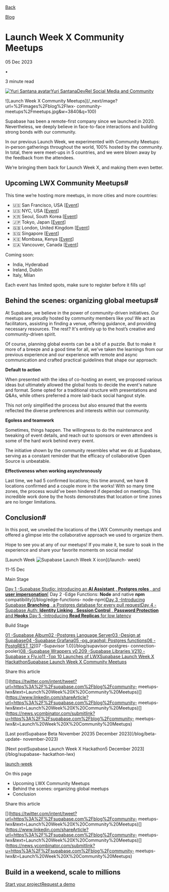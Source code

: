 [Back](/blog)

[Blog](/blog)

# Launch Week X Community Meetups

05 Dec 2023

•

3 minute read

[![Yuri Santana
avatar](/_next/image?url=https%3A%2F%2Fgithub.com%2FYuriCodes.png&w=96&q=75)Yuri
SantanaDevRel Social Media and Community](https://twitter.com/yuricodesbot)

![Launch Week X Community Meetups](/_next/image?url=%2Fimages%2Fblog%2Flwx-
community-meetups%2Fmeetups.jpg&w=3840&q=100)

Supabase has been a remote-first company since we launched in 2020.
Nevertheless, we deeply believe in face-to-face interactions and building
strong bonds with our community.

In our previous Launch Week, we experimented with Community Meetups: in-person
gatherings throughout the world, 100% hosted by the community. In total, there
were meet-ups in 5 countries, and we were blown away by the feedback from the
attendees.

We’re bringing them back for Launch Week X, and making them even better.

## Upcoming LWX Community Meetups#

This time we’re hosting more meetups, in more cities and more countries:

  * 🇺🇸 San Francisco, USA [[Event](https://lu.ma/iffhmu3u)]
  * 🇺🇸 NYC, USA [[Event](https://lu.ma/68chgz3c)]
  * 🇰🇷 Seoul, South Korea [[Event](https://www.meetup.com/seoul-ios-meetup/events/297652955/)]
  * 🇯🇵 Tokyo, Japan [[Event](https://serverless.connpass.com/event/302761/)]
  * 🇬🇧 London, United Kingdom [[Event](https://lu.ma/u7bdeqvq)]
  * 🇸🇬 Singapore [[Event](https://lu.ma/qxlg58go)]
  * 🇰🇪 Mombasa, Kenya [[Event](https://lu.ma/0sdtwqck)]
  * 🇨🇦 Vancouver, Canada [[Event](https://lu.ma/supavandevdojo)]

Coming soon:

  * India, Hyderabad
  * Ireland, Dublin
  * Italy, Milan

Each event has limited spots, make sure to register before it fills up!

## Behind the scenes: organizing global meetups#

At Supabase, we believe in the power of community-driven initiatives. Our
meetups are proudly hosted by community members like you! We act as
facilitators, assisting in finding a venue, offering guidance, and providing
necessary resources. The rest? It's entirely up to the host’s creative and
community-driven spirit.

Of course, planning global events can be a bit of a puzzle. But to make it
more of a breeze and a good time for all, we've taken the learnings from our
previous experience and our experience with remote and async communication and
crafted practical guidelines that shape our approach:

**Default to action**

When presented with the idea of co-hosting an event, we proposed various ideas
but ultimately allowed the global hosts to decide the event's nature and
format. Some opted for a traditional structure with presentations and Q&As,
while others preferred a more laid-back social hangout style.

This not only simplified the process but also ensured that the events
reflected the diverse preferences and interests within our community.

**Egoless and teamwork**

Sometimes, things happen. The willingness to do the maintenance and tweaking
of event details, and reach out to sponsors or even attendees is some of the
hard work behind every event.

The initiative shown by the community resembles what we do at Supabase,
serving as a constant reminder that the efficacy of collaborative Open Source
is unbeatable.

**Effectiveness when working asynchronously**

Last time, we had 5 confirmed locations; this time around, we have 8 locations
confirmed and a couple more in the works! With so many time zones, the process
would've been hindered if depended on meetings. This incredible work done by
the hosts demonstrates that location or time zones are no longer limitations.

## Conclusion#

In this post, we unveiled the locations of the LWX Community meetups and
offered a glimpse into the collaborative approach we used to organize them.

Hope to see you at any of our meetups! If you make it, be sure to soak in the
experience and share your favorite moments on social media!

[Launch Week ![Supabase Launch Week X
icon](/_next/image?url=%2Fimages%2Flaunchweek%2Flwx%2Flogos%2Flwx_logo.svg&w=32&q=75)](/launch-
week)

11-15 Dec

Main Stage

[Day 1 -Supabase Studio: introducing an **AI Assistant** , **Postgres roles**
, and **user impersonation**](/blog/studio-introducing-assistant)[ Day 2 -Edge
Functions: **Node** and native **npm** compatibility](/blog/edge-functions-
node-npm)[Day 3 -Introducing Supabase **Branching** , a Postgres database for
every pull request](/blog/supabase-branching)[Day 4 -Supabase Auth: **Identity
Linking** , **Session Control** , **Password Protection** and
**Hooks**](/blog/supabase-auth-identity-linking-hooks)[ Day 5 -Introducing
**Read Replicas** for low latency](/blog/introducing-read-replicas)

Build Stage

[01 -Supabase Album](https://supabase.productions/)[02 -Postgres Language
Server](/blog/postgres-language-server-implementing-parser)[03 -Design at
Supabase](/blog/how-design-works-at-supabase)[04 -Supabase
Grafana](https://github.com/supabase/supabase-grafana)[05 -pg_graphql:
Postgres functions](/blog/pg-graphql-postgres-functions)[06 -PostgREST
12](/blog/postgrest-12)[07 -Supavisor 1.0](/blog/supavisor-postgres-
connection-pooler)[08 -Supabase Wrappers v0.2](/blog/supabase-wrappers-v02)[09
-Supabase Libraries V2](/blog/client-libraries-v2)[10 -Supabase x
Fly.io](/blog/postgres-on-fly-by-supabase)[11 -Top 10 Launches of
LWX](/blog/launch-week-x-best-launches)[Supabase Launch Week X
Hackathon](/blog/supabase-hackathon-lwx)[Supabase Launch Week X Community
Meetups](/blog/community-meetups-lwx)

Share this article

[](https://twitter.com/intent/tweet?url=https%3A%2F%2Fsupabase.com%2Fblog%2Fcommunity-
meetups-
lwx&text=Launch%20Week%20X%20Community%20Meetups)[](https://www.linkedin.com/shareArticle?url=https%3A%2F%2Fsupabase.com%2Fblog%2Fcommunity-
meetups-
lwx&text=Launch%20Week%20X%20Community%20Meetups)[](https://news.ycombinator.com/submitlink?u=https%3A%2F%2Fsupabase.com%2Fblog%2Fcommunity-
meetups-lwx&t=Launch%20Week%20X%20Community%20Meetups)

[Last postSupabase Beta November 20235 December 2023](/blog/beta-update-
november-2023)

[Next postSupabase Launch Week X Hackathon5 December 2023](/blog/supabase-
hackathon-lwx)

[launch-week](/blog/tags/launch-week)

On this page

  * Upcoming LWX Community Meetups
  * Behind the scenes: organizing global meetups
  * Conclusion

Share this article

[](https://twitter.com/intent/tweet?url=https%3A%2F%2Fsupabase.com%2Fblog%2Fcommunity-
meetups-
lwx&text=Launch%20Week%20X%20Community%20Meetups)[](https://www.linkedin.com/shareArticle?url=https%3A%2F%2Fsupabase.com%2Fblog%2Fcommunity-
meetups-
lwx&text=Launch%20Week%20X%20Community%20Meetups)[](https://news.ycombinator.com/submitlink?u=https%3A%2F%2Fsupabase.com%2Fblog%2Fcommunity-
meetups-lwx&t=Launch%20Week%20X%20Community%20Meetups)

## Build in a weekend, scale to millions

[Start your project](https://supabase.com/dashboard)[Request a
demo](/contact/sales)

